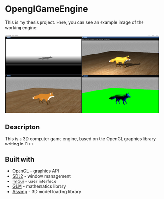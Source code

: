 # OpenglGameEngine

This is my thesis project. Here, you can see an example image of the working engine:

![Engine](doc/cover.PNG)

## Descripton
This is a 3D computer game engine, based on the OpenGL graphics library writing in C++.

## Built with
* [OpenGL](https://www.opengl.org/) - graphics API
* [SDL2](https://www.libsdl.org/) - window management
* [ImGui](https://github.com/ocornut/imgui) - user interface
* [GLM](https://github.com/g-truc/glm) - mathematics library
* [Assimp](https://github.com/assimp/assimp) - 3D model loading library
